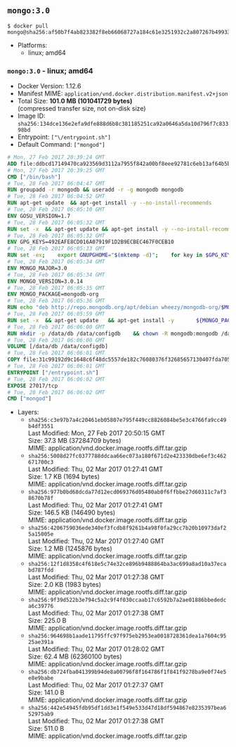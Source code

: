 ## `mongo:3.0`

```console
$ docker pull mongo@sha256:af50b7f4ab823382f8eb66068727a184c61e3251932c2a807267b49933756d6c
```

-	Platforms:
	-	linux; amd64

### `mongo:3.0` - linux; amd64

-	Docker Version: 1.12.6
-	Manifest MIME: `application/vnd.docker.distribution.manifest.v2+json`
-	Total Size: **101.0 MB (101041729 bytes)**  
	(compressed transfer size, not on-disk size)
-	Image ID: `sha256:134dce136e2efa9dfe888d6b8c381185251ca92a0646a5da10d796f7c83398bd`
-	Entrypoint: `["\/entrypoint.sh"]`
-	Default Command: `["mongod"]`

```dockerfile
# Mon, 27 Feb 2017 20:39:24 GMT
ADD file:ddbcd17149470ca923569d3112a7955f842a00bf8eee92781c6eb13af64b5b82 in / 
# Mon, 27 Feb 2017 20:39:25 GMT
CMD ["/bin/bash"]
# Tue, 28 Feb 2017 06:04:47 GMT
RUN groupadd -r mongodb && useradd -r -g mongodb mongodb
# Tue, 28 Feb 2017 06:04:52 GMT
RUN apt-get update 	&& apt-get install -y --no-install-recommends 		numactl 	&& rm -rf /var/lib/apt/lists/*
# Tue, 28 Feb 2017 06:05:10 GMT
ENV GOSU_VERSION=1.7
# Tue, 28 Feb 2017 06:05:32 GMT
RUN set -x 	&& apt-get update && apt-get install -y --no-install-recommends ca-certificates wget && rm -rf /var/lib/apt/lists/* 	&& wget -O /usr/local/bin/gosu "https://github.com/tianon/gosu/releases/download/$GOSU_VERSION/gosu-$(dpkg --print-architecture)" 	&& wget -O /usr/local/bin/gosu.asc "https://github.com/tianon/gosu/releases/download/$GOSU_VERSION/gosu-$(dpkg --print-architecture).asc" 	&& export GNUPGHOME="$(mktemp -d)" 	&& gpg --keyserver ha.pool.sks-keyservers.net --recv-keys B42F6819007F00F88E364FD4036A9C25BF357DD4 	&& gpg --batch --verify /usr/local/bin/gosu.asc /usr/local/bin/gosu 	&& rm -r "$GNUPGHOME" /usr/local/bin/gosu.asc 	&& chmod +x /usr/local/bin/gosu 	&& gosu nobody true 	&& apt-get purge -y --auto-remove ca-certificates wget
# Tue, 28 Feb 2017 06:05:32 GMT
ENV GPG_KEYS=492EAFE8CD016A07919F1D2B9ECBEC467F0CEB10
# Tue, 28 Feb 2017 06:05:33 GMT
RUN set -ex; 	export GNUPGHOME="$(mktemp -d)"; 	for key in $GPG_KEYS; do 		gpg --keyserver ha.pool.sks-keyservers.net --recv-keys "$key"; 	done; 	gpg --export $GPG_KEYS > /etc/apt/trusted.gpg.d/mongodb.gpg; 	rm -r "$GNUPGHOME"; 	apt-key list
# Tue, 28 Feb 2017 06:05:34 GMT
ENV MONGO_MAJOR=3.0
# Tue, 28 Feb 2017 06:05:34 GMT
ENV MONGO_VERSION=3.0.14
# Tue, 28 Feb 2017 06:05:35 GMT
ENV MONGO_PACKAGE=mongodb-org
# Tue, 28 Feb 2017 06:05:36 GMT
RUN echo "deb http://repo.mongodb.org/apt/debian wheezy/mongodb-org/$MONGO_MAJOR main" > /etc/apt/sources.list.d/mongodb-org.list
# Tue, 28 Feb 2017 06:05:59 GMT
RUN set -x 	&& apt-get update 	&& apt-get install -y 		${MONGO_PACKAGE}=$MONGO_VERSION 		${MONGO_PACKAGE}-server=$MONGO_VERSION 		${MONGO_PACKAGE}-shell=$MONGO_VERSION 		${MONGO_PACKAGE}-mongos=$MONGO_VERSION 		${MONGO_PACKAGE}-tools=$MONGO_VERSION 	&& rm -rf /var/lib/apt/lists/* 	&& rm -rf /var/lib/mongodb 	&& mv /etc/mongod.conf /etc/mongod.conf.orig
# Tue, 28 Feb 2017 06:06:00 GMT
RUN mkdir -p /data/db /data/configdb 	&& chown -R mongodb:mongodb /data/db /data/configdb
# Tue, 28 Feb 2017 06:06:00 GMT
VOLUME [/data/db /data/configdb]
# Tue, 28 Feb 2017 06:06:01 GMT
COPY file:31c99192d9c1648c6f48dc5557de182c76080376f32685657130407fda705b3b in /entrypoint.sh 
# Tue, 28 Feb 2017 06:06:01 GMT
ENTRYPOINT ["/entrypoint.sh"]
# Tue, 28 Feb 2017 06:06:02 GMT
EXPOSE 27017/tcp
# Tue, 28 Feb 2017 06:06:02 GMT
CMD ["mongod"]
```

-	Layers:
	-	`sha256:c3e97b7a4c20461eb05807e795f449cc8826084be5e3c4766fa9cc49b4df3551`  
		Last Modified: Mon, 27 Feb 2017 20:50:15 GMT  
		Size: 37.3 MB (37284709 bytes)  
		MIME: application/vnd.docker.image.rootfs.diff.tar.gzip
	-	`sha256:5008d27fc0377788ddcaa66ec073a180f671d2e423330dbe6ef3c462671700c3`  
		Last Modified: Thu, 02 Mar 2017 01:27:41 GMT  
		Size: 1.7 KB (1694 bytes)  
		MIME: application/vnd.docker.image.rootfs.diff.tar.gzip
	-	`sha256:977b0bd68dcda77d12ecd069376d05480ab0f6ffbbe27d60311c7af38670b78f`  
		Last Modified: Thu, 02 Mar 2017 01:27:41 GMT  
		Size: 146.5 KB (146490 bytes)  
		MIME: application/vnd.docker.image.rootfs.diff.tar.gzip
	-	`sha256:4206759036ede340ef3fcdb8f9261b4a98f0fa29cc7b20b10973daf25a15005e`  
		Last Modified: Thu, 02 Mar 2017 01:27:40 GMT  
		Size: 1.2 MB (1245876 bytes)  
		MIME: application/vnd.docker.image.rootfs.diff.tar.gzip
	-	`sha256:12f1d8358c4f618e5c74e32ce896b9488864ba3ac699a8ad10a37ecabd787fdd`  
		Last Modified: Thu, 02 Mar 2017 01:27:38 GMT  
		Size: 2.0 KB (1983 bytes)  
		MIME: application/vnd.docker.image.rootfs.diff.tar.gzip
	-	`sha256:9f39d522b3e794c5a2c9f4f030ccaab17c6592b7a2ae01886bbededca6c39776`  
		Last Modified: Thu, 02 Mar 2017 01:27:38 GMT  
		Size: 225.0 B  
		MIME: application/vnd.docker.image.rootfs.diff.tar.gzip
	-	`sha256:964698b1aade11795ffc97f975eb2953ea0018728361dea1a7604c9525ae391a`  
		Last Modified: Thu, 02 Mar 2017 01:28:02 GMT  
		Size: 62.4 MB (62360100 bytes)  
		MIME: application/vnd.docker.image.rootfs.diff.tar.gzip
	-	`sha256:db724fba041399b94de8a00796f8f164786f1f841f9278ba9e0f74e5e8e9babe`  
		Last Modified: Thu, 02 Mar 2017 01:27:37 GMT  
		Size: 141.0 B  
		MIME: application/vnd.docker.image.rootfs.diff.tar.gzip
	-	`sha256:442e54945fdb95df1dd3e1f549e533d47d18df594867e8235397bea652975ab9`  
		Last Modified: Thu, 02 Mar 2017 01:27:38 GMT  
		Size: 511.0 B  
		MIME: application/vnd.docker.image.rootfs.diff.tar.gzip
